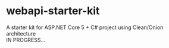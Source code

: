 # webapi-starter-kit
A starter kit for ASP.NET Core 5 + C# project using Clean/Onion architecture  
IN PROGRESS...
